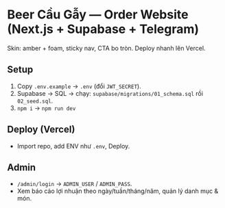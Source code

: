 
# Beer Cầu Gẫy — Order Website (Next.js + Supabase + Telegram)

Skin: amber + foam, sticky nav, CTA bo tròn. Deploy nhanh lên Vercel.

## Setup
1) Copy `.env.example` → `.env` (đổi `JWT_SECRET`).
2) Supabase → SQL → chạy: `supabase/migrations/01_schema.sql` rồi `02_seed.sql`.
3) `npm i` → `npm run dev`

## Deploy (Vercel)
- Import repo, add ENV như `.env`, Deploy.

## Admin
- `/admin/login` → `ADMIN_USER` / `ADMIN_PASS`.
- Xem báo cáo lợi nhuận theo ngày/tuần/tháng/năm, quản lý danh mục & món.
